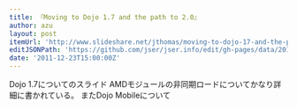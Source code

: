 ```yaml
---
title: 『Moving to Dojo 1.7 and the path to 2.0』
author: azu
layout: post
itemUrl: 'http://www.slideshare.net/jthomas/moving-to-dojo-17-and-the-path-to-20'
editJSONPath: 'https://github.com/jser/jser.info/edit/gh-pages/data/2011/12/index.json'
date: '2011-12-23T15:00:00Z'
---
```

Dojo 1.7についてのスライド
AMDモジュールの非同期ロードについてかなり詳細に書かれている。
またDojo Mobileについて
